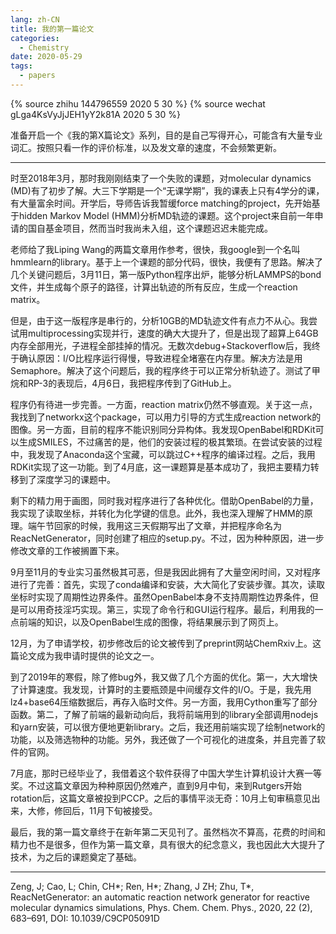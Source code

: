 ```yaml
---
lang: zh-CN
title: 我的第一篇论文
categories:
  - Chemistry
date: 2020-05-29
tags:
  - papers
---
```

{% source zhihu 144796559 2020 5 30 %}
{% source wechat gLga4KsVyJjJEH1yY2k81A 2020 5 30 %}

准备开启一个《我的第X篇论文》系列，目的是自己写得开心，可能含有大量专业词汇。按照只看一作的评价标准，以及发文章的速度，不会频繁更新。

---

时至2018年3月，那时我刚刚结束了一个失败的课题，对molecular dynamics (MD)有了初步了解。大三下学期是一个“无课学期”，我的课表上只有4学分的课，有大量富余时间。开学后，导师告诉我暂缓force matching的project，先开始基于hidden Markov Model (HMM)分析MD轨迹的课题。这个project来自前一年申请的国自基金项目，然而当时我尚未入组，这个课题迟迟未能完成。
<!--more-->

老师给了我Liping Wang的两篇文章用作参考，很快，我google到一个名叫hmmlearn的library。基于上一个课题的部分代码，很快，我便有了思路。解决了几个关键问题后，3月11日，第一版Python程序出炉，能够分析LAMMPS的bond文件，并生成每个原子的路径，计算出轨迹的所有反应，生成一个reaction matrix。

但是，由于这一版程序是串行的，分析10GB的MD轨迹文件有点力不从心。我尝试用multiprocessing实现并行，速度的确大大提升了，但是出现了超算上64GB内存全部用光，子进程全部挂掉的情况。无数次debug+Stackoverflow后，我终于确认原因：I/O比程序运行得慢，导致进程全堵塞在内存里。解决方法是用Semaphore。解决了这个问题后，我的程序终于可以正常分析轨迹了。测试了甲烷和RP-3的表现后，4月6日，我把程序传到了GitHub上。

程序仍有待进一步完善。一方面，reaction matrix仍然不够直观。关于这一点，我找到了networkx这个package，可以用力引导的方式生成reaction network的图像。另一方面，目前的程序不能识别同分异构体。我发现OpenBabel和RDKit可以生成SMILES，不过痛苦的是，他们的安装过程的极其繁琐。在尝试安装的过程中，我发现了Anaconda这个宝藏，可以跳过C++程序的编译过程。之后，我用RDKit实现了这一功能。到了4月底，这一课题算是基本成功了，我把主要精力转移到了深度学习的课题中。

剩下的精力用于画图，同时我对程序进行了各种优化。借助OpenBabel的力量，我实现了读取坐标，并转化为化学键的信息。此外，我也深入理解了HMM的原理。端午节回家的时候，我用这三天假期写出了文章，并把程序命名为ReacNetGenerator，同时创建了相应的setup.py。不过，因为种种原因，进一步修改文章的工作被搁置下来。

9月至11月的专业实习虽然极其可恶，但是我因此拥有了大量空闲时间，又对程序进行了完善：首先，实现了conda编译和安装，大大简化了安装步骤。其次，读取坐标时实现了周期性边界条件。虽然OpenBabel本身不支持周期性边界条件，但是可以用奇技淫巧实现。第三，实现了命令行和GUI运行程序。最后，利用我的一点前端的知识，以及OpenBabel生成的图像，将结果展示到了网页上。

12月，为了申请学校，初步修改后的论文被传到了preprint网站ChemRxiv上。这篇论文成为我申请时提供的论文之一。

到了2019年的寒假，除了修bug外，我又做了几个方面的优化。第一，大大增快了计算速度。我发现，计算时的主要瓶颈是中间缓存文件的I/O。于是，我先用lz4+base64压缩数据后，再存入临时文件。另一方面，我用Cython重写了部分函数。第二，了解了前端的最新动向后，我将前端用到的library全部调用nodejs和yarn安装，可以很方便地更新library。之后，我还用前端实现了绘制network的功能，以及筛选物种的功能。另外，我还做了一个可视化的进度条，并且完善了软件的官网。

7月底，那时已经毕业了，我借着这个软件获得了中国大学生计算机设计大赛一等奖。不过这篇文章因为种种原因仍然难产，直到9月中旬，来到Rutgers开始rotation后，这篇文章被投到PCCP。之后的事情平淡无奇：10月上旬审稿意见出来，大修，修回后，11月下旬被接受。

最后，我的第一篇文章终于在新年第二天见刊了。虽然档次不算高，花费的时间和精力也不是很多，但作为第一篇文章，具有很大的纪念意义，我也因此大大提升了技术，为之后的课题奠定了基础。

---

Zeng, J; Cao, L; Chin, CH\*; Ren, H\*; Zhang, J ZH; Zhu, T\*, ReacNetGenerator: an automatic reaction network generator for reactive molecular dynamics simulations, Phys. Chem. Chem. Phys., 2020, 22 (2), 683–691, DOI: 10.1039/C9CP05091D
